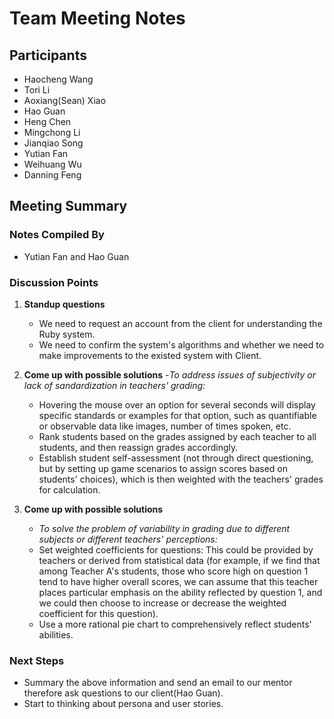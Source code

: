 # Team Meeting Notes

## Participants
- Haocheng Wang
- Tori Li
- Aoxiang(Sean) Xiao
- Hao Guan
- Heng Chen
- Mingchong Li
- Jianqiao Song
- Yutian Fan
- Weihuang Wu
- Danning Feng


## Meeting Summary

### Notes Compiled By
- Yutian Fan and Hao Guan

### Discussion Points

1. **Standup questions**
    - We need to request an account from the client for understanding the Ruby system.
    - We need to confirm the system's algorithms and whether we need to make improvements to the existed system with Client.

2. **Come up with possible solutions**
    -*To address issues of subjectivity or lack of sandardization in teachers' grading:*
    - Hovering the mouse over an option for several seconds will display specific standards or examples for that option, such as quantifiable or observable data like images, number of times spoken, etc.
    - Rank students based on the grades assigned by each teacher to all students, and then reassign grades accordingly.
    - Establish student self-assessment (not through direct questioning, but by setting up game scenarios to assign scores based on students' choices), which is then weighted with the teachers' grades for calculation.
      
3. **Come up with possible solutions**
   - *To solve the problem of variability in grading due to different subjects or different teachers' perceptions:*
    - Set weighted coefficients for questions: This could be provided by teachers or derived from statistical data (for example, if we find that among Teacher A's students, those who score high on question 1 tend to have higher overall scores, we can assume that this teacher places particular emphasis on the ability reflected by question 1, and we could then choose to increase or decrease the weighted coefficient for this question).
    -  Use a more rational pie chart to comprehensively reflect students' abilities.

### Next Steps
- Summary the above information and send an email to our mentor therefore ask questions to our client(Hao Guan).
- Start to thinking about persona and user stories.
